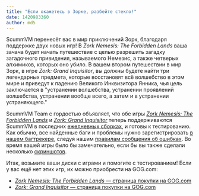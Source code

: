 ```yaml
---
title: "Если окажетесь в Зорке, разбейте стекло!"
date: 1420983360
author: md5
---
```


ScummVM перенесёт вас в мир приключений Зорк, благодаря поддержке двух новых игр! В *Zork Nemesis: The Forbidden Lands* ваша зачача будет начать путешествие с целью разрешить загадку загадочного привидения, называемого Немезис, а также четверых алхимиков, которых оно убило. В вашем втором путешествии в мир Зорк, в игре *Zork: Grand Inquisitor*, вы должны будете найти три легендарных предмета, которые восстановят всё волшебство в этом мире и приведут к падению Великого Инквизитора Янника, чья цель заключается в "устранении волшебства, устранении проявлений волшебства, устранении вообще всего, а затем и в устранении устраняющего."

ScummVM Team с гордостью объявляет, что обе игры [*Zork Nemesis: The Forbidden Lands*](http://www.mobygames.com/game/windows/zork-nemesis-the-forbidden-lands) и [*Zork: Grand Inquisitor*](http://www.mobygames.com/game/windows/zork-grand-inquisitor) теперь поддерживаются ScummVM в последних [ежедневных сборках](/downloads/#daily), и готовы к тестированию. Как обычно, все найденные баги и проблемы нужно зарегистрировать [в нашем багтрекере](http://bugs.scummvm.org/), следуя нашим [правилам сообщения об ошибках](/faq/#question.report-bugs). Во время вашей игры было бы замечательно, если бы вы также сделали несколько [скриншотов](http://wiki.scummvm.org/index.php/Screenshots).

Итак, возьмите ваши диски с играми и помогите с тестированием! Если у вас ещё нет этих игр, их можно приобрести на GOG.com:

*   [*Zork Nemesis: The Forbidden Lands* — страница покупки на GOG.com](http://www.gog.com/game/zork_nemesis_the_forbidden_lands?pp=22d200f8670dbdb3e253a90eee5098477c95c23d)
*   [*Zork: Grand Inquisitor* — страница покупки на GOG.com](http://www.gog.com/game/zork_grand_inquisitor?pp=22d200f8670dbdb3e253a90eee5098477c95c23d)
